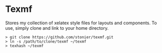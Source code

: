 Texmf
=====

Stores my collection of xelatex style files for layouts and components. 
To use, simply clone and link to your home directory.

```
> git clone https://github.com/stonier/texmf.git
> ln -s /path/to/clone/texmf ~/texmf
> texhash ~/texmf
```
